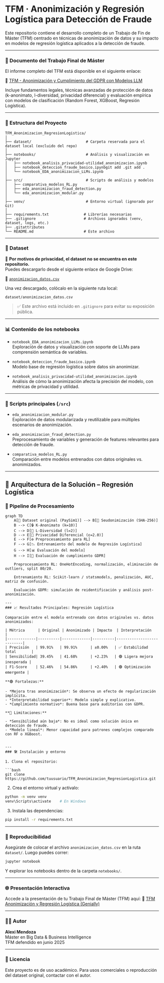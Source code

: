 
# TFM · Anonimización y Regresión Logística para Detección de Fraude

Este repositorio contiene el desarrollo completo de un Trabajo de Fin de Máster (TFM) centrado en técnicas de anonimización de datos y su impacto en modelos de regresión logística aplicados a la detección de fraude.

---


### 📄 Documento del Trabajo Final de Máster

El informe completo del TFM está disponible en el siguiente enlace:

📎 [TFM - Anonimización y Cumplimiento del GDPR con Modelos LLM](https://drive.google.com/drive/folders/1bU1SSvt7IW3EzleY2cjp6QdY42P9pYrP)

Incluye fundamentos legales, técnicas avanzadas de protección de datos (k-anonimato, l-diversidad, privacidad diferencial) y evaluación empírica con modelos de clasificación (Random Forest, XGBoost, Regresión Logística).


---

### 📂 Estructura del Proyecto

```
TFM_Anonimizacion_RegresionLogistica/
│
├── dataset/                         # Carpeta reservada para el dataset local (excluido del repo)
│
├── notebooks/                       # Análisis y visualización en Jupyter
│   ├── notebook_analisis_privacidad-utilidad_anonimizacion.ipynb
│   ├── notebook_deteccion_fraude_basico.ipynbgit add .git add .
│   └── notebook_EDA_anonimizacion_LLMs.ipynb
│
├── src/                             # Scripts de análisis y modelos
│   ├── comparativa_modelos_RL.py
│   ├── eda_anonimizacion_fraud_detection.py
│   └── eda_anonimizacion_modular.py
│
├── venv/                            # Entorno virtual (ignorado por Git)
│
├── requirements.txt                # Librerías necesarias
├── .gitignore                      # Archivos ignorados (venv, dataset, logs, etc.)
├── .gitattributes
└── README.md                       # Este archivo
```

---

### 📁 Dataset

🔐 **Por motivos de privacidad, el dataset no se encuentra en este repositorio.**  
Puedes descargarlo desde el siguiente enlace de Google Drive:

📎 [`anonimizacion_datos.csv`](https://drive.google.com/drive/u/0/folders/15hNc2cTtTDilX9EkOmLgEerf5v53ZScB)

Una vez descargado, colócalo en la siguiente ruta local:

```
dataset/anonimizacion_datos.csv
```

> ✅ Este archivo está incluido en `.gitignore` para evitar su exposición pública.

---

### 📊 Contenido de los notebooks

- `notebook_EDA_anonimizacion_LLMs.ipynb`  
  Exploración de datos y visualización con soporte de LLMs para comprensión semántica de variables.

- `notebook_deteccion_fraude_basico.ipynb`  
  Modelo base de regresión logística sobre datos sin anonimizar.

- `notebook_analisis_privacidad-utilidad_anonimizacion.ipynb`  
  Análisis de cómo la anonimización afecta la precisión del modelo, con métricas de privacidad y utilidad.

---

### 🧠 Scripts principales (`/src`)

- `eda_anonimizacion_modular.py`  
  Exploración de datos modularizada y reutilizable para múltiples escenarios de anonimización.

- `eda_anonimizacion_fraud_detection.py`  
  Preprocesamiento de variables y generación de features relevantes para detección de fraude.

- `comparativa_modelos_RL.py`  
  Comparación entre modelos entrenados con datos originales vs. anonimizados.
---

## 🧠 Arquitectura de la Solución – Regresión Logística

### 🔁 Pipeline de Procesamiento

```mermaid
graph TD
    A[📁 Dataset original (PaySim1)] --> B[🔐 Seudonimización (SHA-256)]
    B --> C[🔒 K-Anonimato (k=10)]
    C --> D[🎯 L-Diversidad (l=2)]
    D --> E[🧪 Privacidad Diferencial (ε=2.0)]
    E --> F[⚙️ Preprocesamiento para RL]
    F --> G[📉 Entrenamiento del modelo de Regresión Logística]
    G --> H[📊 Evaluación del modelo]
    H --> I[🧾 Evaluación de cumplimiento GDPR]

    Preprocesamiento RL: OneHotEncoding, normalización, eliminación de outliers, split 80/20.

    Entrenamiento RL: Scikit-learn / statsmodels, penalización, AUC, matriz de confusión.

    Evaluación GDPR: simulación de reidentificación y análisis post-anonimización.

---
### 📈 Resultados Principales: Regresión Logística

Comparación entre el modelo entrenado con datos originales vs. datos anonimizados:

| Métrica      | Original | Anonimizado | Impacto  | Interpretación            |
|-------------|----------|-------------|----------|---------------------------|
| Precisión   | 99.91%   | 99.91%      | ±0.00%   | ✅ Estabilidad total       |
| Sensibilidad| 39.45%   | 41.68%      | +2.23%   | 🟢 Ligera mejora inesperada |
| F1-Score    | 52.46%   | 54.86%      | +2.40%   | 🟢 Optimización emergente |

**🟢 Fortalezas:**

- *Mejora tras anonimización*: Se observa un efecto de regularización implícita.
- *Interpretabilidad superior*: Modelo simple y explicativo.
- *Cumplimiento normativo*: Buena base para auditorías con GDPR.

**🔴 Limitaciones:**

- *Sensibilidad aún baja*: No es ideal como solución única en detección de fraude.
- *Modelo lineal*: Menor capacidad para patrones complejos comparado con RF o XGBoost.


---
### 🛠️ Instalación y entorno

1. Clona el repositorio:

```bash
git clone https://github.com/tuusuario/TFM_Anonimizacion_RegresionLogistica.git
```

2. Crea el entorno virtual y actívalo:

```bash
python -m venv venv
venv\Scripts\activate    # En Windows
```

3. Instala las dependencias:

```bash
pip install -r requirements.txt
```

---

### 🧪 Reproducibilidad

Asegúrate de colocar el archivo `anonimizacion_datos.csv` en la ruta `dataset/`. Luego puedes correr:

```bash
jupyter notebook
```

Y explorar los notebooks dentro de la carpeta `notebooks/`.

---
### 🌐 Presentación Interactiva

Accede a la presentación de tu Trabajo Final de Máster (TFM) aquí:
🔗 [TFM Anonimización y Regresión Logística (Genially)](https://view.genially.com/68598996c8dfe8efb400f768/interactive-content-tfmanonimizacion)

---

### 👨‍🔬 Autor

**Alexi Mendoza**  
Máster en Big Data & Business Intelligence  
TFM defendido en junio 2025

---

### 📜 Licencia

Este proyecto es de uso académico. Para usos comerciales o reproducción del dataset original, contactar con el autor.